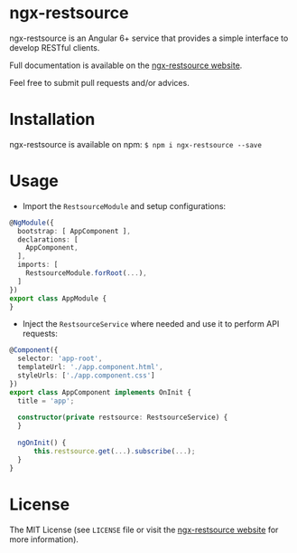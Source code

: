 # ngx-restsource

ngx-restsource is an Angular 6+ service that provides a simple interface to develop RESTful clients.

Full documentation is available on the [ngx-restsource website](http://ngx-restsource.syderso.com/).

Feel free to submit pull requests and/or advices.

# Installation

ngx-restsource is available on npm: `$ npm i ngx-restsource --save`

# Usage

- Import the `RestsourceModule` and setup configurations:

```typescript
@NgModule({
  bootstrap: [ AppComponent ],
  declarations: [
    AppComponent,
  ],
  imports: [
    RestsourceModule.forRoot(...),
  ]
})
export class AppModule {
}
```

- Inject the `RestsourceService` where needed and use it to perform API requests:

```typescript
@Component({
  selector: 'app-root',
  templateUrl: './app.component.html',
  styleUrls: ['./app.component.css']
})
export class AppComponent implements OnInit {
  title = 'app';
  
  constructor(private restsource: RestsourceService) {
  }
  
  ngOnInit() {
      this.restsource.get(...).subscribe(...);
  }
}
``` 

# License

The MIT License (see `LICENSE` file or visit the [ngx-restsource website](http://ngx-restsource.syderso.com/) for more information).